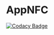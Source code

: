 # AppNFC
[![Codacy Badge](https://api.codacy.com/project/badge/Grade/2944c32bb1b745e797b9161d187a4690)](https://app.codacy.com/gh/alimhammedialaoui/AppNFC?utm_source=github.com&utm_medium=referral&utm_content=alimhammedialaoui/AppNFC&utm_campaign=Badge_Grade_Settings)